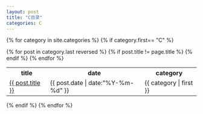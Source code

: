 ```yaml
---
layout: post
title: "C目录"
categories: C
---
```


{% for category in site.categories %}
{% if category.first== "C" %}
<table>
	<tr>
		<th>title</th>
		<th>date</th>	
		<th>category</th>
	</tr>
	{% for post in category.last reversed %}
		{% if post.title != page.title %}
			<tr>
				<td><a href="{{ post.url }}">{{ post.title }}</a></td>
				<td>{{ post.date | date:"%Y-%m-%d" }}</td>
				<td>{{ category | first }}</td>
			</tr>
		{% endif %}
	{% endfor %}
</table>
{% endif %}
{% endfor %}
